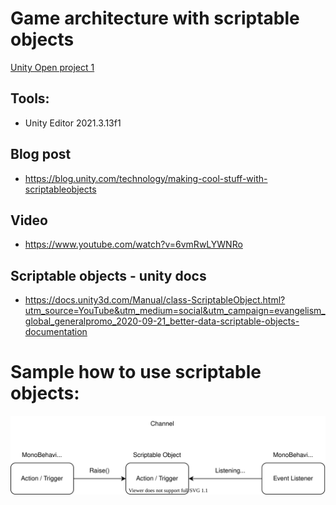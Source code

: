 # Game architecture with scriptable objects

[Unity Open project 1](https://github.com/UnityTechnologies/open-project-1)

## Tools:

- Unity Editor 2021.3.13f1


## Blog post
- https://blog.unity.com/technology/making-cool-stuff-with-scriptableobjects

## Video
- https://www.youtube.com/watch?v=6vmRwLYWNRo

## Scriptable objects - unity docs
- https://docs.unity3d.com/Manual/class-ScriptableObject.html?utm_source=YouTube&utm_medium=social&utm_campaign=evangelism_global_generalpromo_2020-09-21_better-data-scriptable-objects-documentation

# Sample how to use scriptable objects:

<p align="center">
  <img src="https://github.com/artem-karaman/ScriptableObjectArchitecture/blob/master/architecture.drawio.svg" />
</p>
